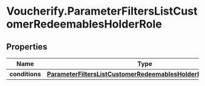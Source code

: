# Voucherify.ParameterFiltersListCustomerRedeemablesHolderRole

## Properties

Name | Type | Description | Notes
------------ | ------------- | ------------- | -------------
**conditions** | [**ParameterFiltersListCustomerRedeemablesHolderRoleConditions**](ParameterFiltersListCustomerRedeemablesHolderRoleConditions.md) |  | [optional] 


